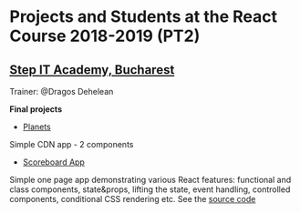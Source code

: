 # Projects and Students at the React Course 2018-2019 (PT2)
## [Step IT Academy, Bucharest](https://itstep.ro/)
Trainer: @Dragos Dehelean

**Final projects**

* [Planets](https://dragosdehelean.github.io/React-projects/Modul2.1/aplicatie_4/final/) 

Simple CDN app - 2 components

* [Scoreboard App](https://dragosdehelean.github.io/React-Scoreboard-App/) 

Simple one page app demonstrating various React features: functional and class components, state&props, lifting the state, event handling, controlled components, conditional CSS rendering etc. See the [source code](https://github.com/dragosdehelean/React-projects/tree/master/Modul4.2/4.2-end)


